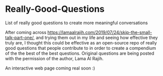 # Really-Good-Questions
List of really good questions to create more meaningful conversations


After coming across https://lamaalrajih.com/2019/07/24/skip-the-small-talk-part-one/, and trying them out in my life and seeing how effective they truly are, I thought this could be effective as an open-source repo of really good questions that people contribute to in order to create a compendium of the the best of the best questions. Original questions are being posted with the permission of the author, Lama Al Rajih. 

An interactive web page coming real soon :)
